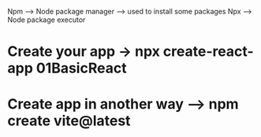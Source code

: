 Npm --> Node package manager --> used to install some packages
Npx --> Node package executor


# Create your app -> npx create-react-app 01BasicReact
# Create app in another way --> npm create vite@latest